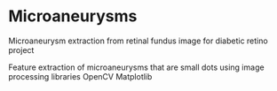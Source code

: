 # Microaneurysms
Microaneurysm extraction from retinal fundus image for diabetic retino project

Feature extraction of microaneurysms that are small dots using image processing libraries 
OpenCV
Matplotlib
